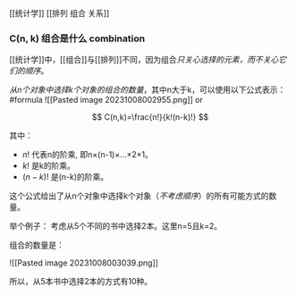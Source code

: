[[统计学]]
[[排列 组合 关系]]
### C(n, k) 组合是什么 combination

[[统计学]]中，[[组合]]与[[排列]]不同，因为组合*只关心选择的元素，而不关心它们的顺序*。

*从n个对象中选择k个对象的组合的数量*，其中n大于k，可以使用以下公式表示：
#formula 
![[Pasted image 20231008002955.png]]
or

$$
C(n,k)=\frac{n!}{k!(n-k)!}
$$

其中：
- $n!$ 代表n的阶乘, 即n×(n-1)×...×2×1。
- $k!$ 是k的阶乘。 
- $(n-k)!$ 是(n-k)的阶乘。

这个公式给出了从n个对象中选择k个对象（*不考虑顺序*）的所有可能方式的数量。

举个例子： 考虑从5个不同的书中选择2本。这里n=5且k=2。

组合的数量是： 

![[Pasted image 20231008003039.png]]

所以，从5本书中选择2本的方式有10种。